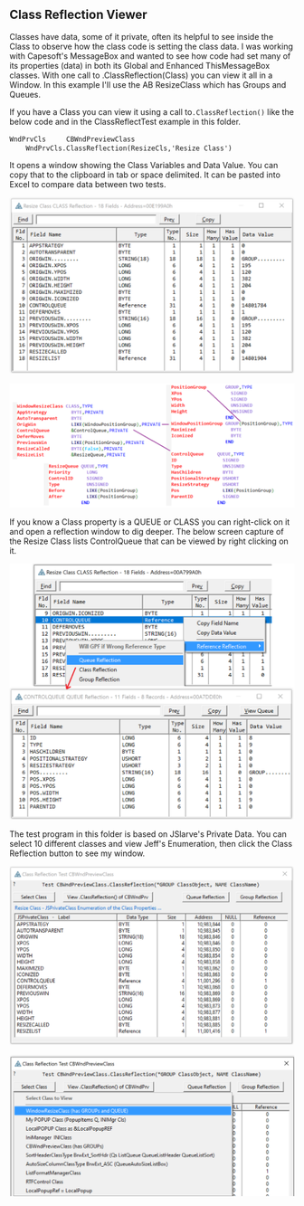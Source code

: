 ## Class Reflection Viewer

Classes have data, some of it private, often its helpful to see inside the Class to observe how the class code is setting the class data. 
 I was working with Capesoft's MessageBox and wanted to see how code had set many of its properties (data) in both its Global and Enhanced ThisMessageBox classes.
 With one call to .ClassReflection(Class) you can view it all in a Window.
 In this example I'll use the AB ResizeClass which has Groups and Queues.
 
If you have a Class you can view it using a call to`.ClassReflection()` like the below code and in the ClassReflectTest example in this folder.

```clarion
WndPrvCls     CBWndPreviewClass
    WndPrvCls.ClassReflection(ResizeCls,'Resize Class')
```

It opens a window showing the Class Variables and Data Value. You can copy that to the clipboard in tab or space delimited. It can be pasted into Excel to compare data between two tests.

![Class def](readmecr2.png)

![AbResize](readmecr1.png)


If you know a Class property is a QUEUE or CLASS you can right-click on it and open a reflection window to dig deeper.
 The below screen capture of the Resize Class lists ControlQueue that can be viewed by right clicking on it. 

![q view](readmecr3.png)

The test program in this folder is based on JSlarve's Private Data. 
You can select 10 different classes and view Jeff's Enumeration, then click the Class Reflection button to see my window.

![TestWnd](readmetr1.png)

![TestWnd](readmetr2.png)